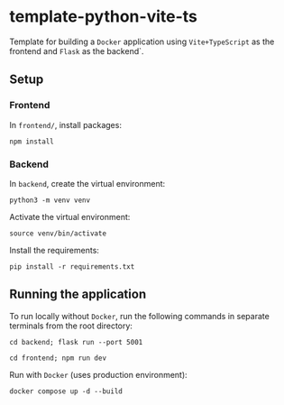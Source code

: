 # template-python-vite-ts

Template for building a `Docker` application using `Vite+TypeScript` as the
frontend and `Flask` as the backend`.

## Setup

### Frontend

In `frontend/`, install packages:

`npm install`

### Backend

In `backend`, create the virtual environment:

`python3 -m venv venv`

Activate the virtual environment:

`source venv/bin/activate`

Install the requirements:

`pip install -r requirements.txt`

## Running the application

To run locally without `Docker`, run the following commands in separate
terminals from the root directory:

`cd backend; flask run --port 5001`

`cd frontend; npm run dev`

Run with `Docker` (uses production environment):

`docker compose up -d --build`
